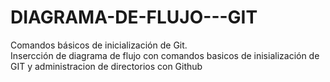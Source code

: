 # DIAGRAMA-DE-FLUJO---GIT
Comandos básicos de inicialización de Git.  
Insercción de diagrama de flujo con comandos basicos de inisialización
de GIT y administracion de directorios con Github

